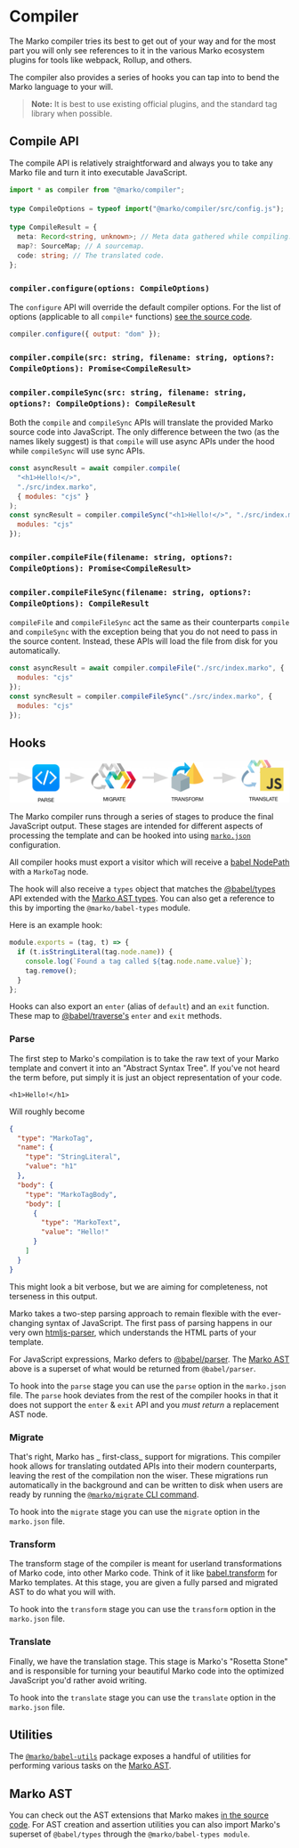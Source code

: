 # Compiler

The Marko compiler tries its best to get out of your way and for the most part you will only see references to it in the various Marko ecosystem plugins for tools like webpack, Rollup, and others.

The compiler also provides a series of hooks you can tap into to bend the Marko language to your will.

> **Note:**
> It is best to use existing official plugins, and the standard tag library when possible.

## Compile API

The compile API is relatively straightforward and always you to take any Marko file and turn it into executable JavaScript.

```ts
import * as compiler from "@marko/compiler";

type CompileOptions = typeof import("@marko/compiler/src/config.js");

type CompileResult = {
  meta: Record<string, unknown>; // Meta data gathered while compiling.
  map?: SourceMap; // A sourcemap.
  code: string; // The translated code.
};
```

### `compiler.configure(options: CompileOptions)`

The `configure` API will override the default compiler options. For the list of options (applicable to all `compile*` functions) [see the source code](https://github.com/marko-js/marko/tree/master/packages/compiler/src/config.js).

```js
compiler.configure({ output: "dom" });
```

### `compiler.compile(src: string, filename: string, options?: CompileOptions): Promise<CompileResult>`

### `compiler.compileSync(src: string, filename: string, options?: CompileOptions): CompileResult`

Both the `compile` and `compileSync` APIs will translate the provided Marko source code into JavaScript.
The only difference between the two (as the names likely suggest) is that `compile` will use async APIs under the hood while `compileSync`
will use sync APIs.

```js
const asyncResult = await compiler.compile(
  "<h1>Hello!</>",
  "./src/index.marko",
  { modules: "cjs" }
);
const syncResult = compiler.compileSync("<h1>Hello!</>", "./src/index.marko", {
  modules: "cjs"
});
```

### `compiler.compileFile(filename: string, options?: CompileOptions): Promise<CompileResult>`

### `compiler.compileFileSync(filename: string, options?: CompileOptions): CompileResult`

`compileFile` and `compileFileSync` act the same as their counterparts `compile` and `compileSync` with the exception being that you do not
need to pass in the source content. Instead, these APIs will load the file from disk for you automatically.

```js
const asyncResult = await compiler.compileFile("./src/index.marko", {
  modules: "cjs"
});
const syncResult = compiler.compileFileSync("./src/index.marko", {
  modules: "cjs"
});
```

## Hooks

![Marko compiler hooks](./compiler-hooks.png)

The Marko compiler runs through a series of stages to produce the final JavaScript output.
These stages are intended for different aspects of processing the template and can be hooked into using [`marko.json`](./marko-json.md) configuration.

All compiler hooks must export a visitor which will receive a [babel NodePath](https://github.com/jamiebuilds/babel-handbook/blob/master/translations/en/plugin-handbook.md#paths) with a `MarkoTag` node.

The hook will also receive a `types` object that matches the [@babel/types](https://babeljs.io/docs/en/babel-types) API extended with the [Marko AST types](#marko-ast). You can also get a reference to this by importing the `@marko/babel-types` module.

Here is an example hook:

```js
module.exports = (tag, t) => {
  if (t.isStringLiteral(tag.node.name)) {
    console.log(`Found a tag called ${tag.node.name.value}`);
    tag.remove();
  }
};
```

Hooks can also export an `enter` (alias of `default`) and an `exit` function. These map to [@babel/traverse's](https://github.com/jamiebuilds/babel-handbook/blob/master/translations/en/plugin-handbook.md#babel-traverse) `enter` and `exit` methods.

### Parse

The first step to Marko's compilation is to take the raw text of your Marko template and convert it into an "Abstract Syntax Tree".
If you've not heard the term before, put simply it is just an object representation of your code.

```marko
<h1>Hello!</h1>
```

Will roughly become

```json
{
  "type": "MarkoTag",
  "name": {
    "type": "StringLiteral",
    "value": "h1"
  },
  "body": {
    "type": "MarkoTagBody",
    "body": [
      {
        "type": "MarkoText",
        "value": "Hello!"
      }
    ]
  }
}
```

This might look a bit verbose, but we are aiming for completeness, not terseness in this output.

Marko takes a two-step parsing approach to remain flexible with the ever-changing syntax of JavaScript.
The first pass of parsing happens in our very own [htmljs-parser](https://github.com/marko-js/htmljs-parser), which understands the HTML parts of your template.

For JavaScript expressions, Marko defers to [@babel/parser](https://babeljs.io/docs/en/babel-parser). The [Marko AST](#marko-ast) above is a superset of what would be returned from `@babel/parser`.

To hook into the `parse` stage you can use the `parse` option in the `marko.json` file.
The `parse` hook deviates from the rest of the compiler hooks in that it does not support the `enter` & `exit` API and you _must return_ a replacement AST node.

### Migrate

That's right, Marko has _ first-class_ support for migrations. This compiler hook allows for translating outdated APIs into their modern counterparts, leaving the rest of the compilation non the wiser.
These migrations run automatically in the background and can be written to disk when users are ready by running the [`@marko/migrate` CLI command](https://github.com/marko-js/cli/blob/master/packages/migrate/README.md).

To hook into the `migrate` stage you can use the `migrate` option in the `marko.json` file.

### Transform

The transform stage of the compiler is meant for userland transformations of Marko code, into other Marko code. Think of it like [babel.transform](https://babeljs.io/docs/en/babel-core#transform) for Marko templates.
At this stage, you are given a fully parsed and migrated AST to do what you will with.

To hook into the `transform` stage you can use the `transform` option in the `marko.json` file.

### Translate

Finally, we have the translation stage. This stage is Marko's "Rosetta Stone" and is responsible for turning your beautiful Marko code into the optimized JavaScript you'd rather avoid writing.

To hook into the `translate` stage you can use the `translate` option in the `marko.json` file.

## Utilities

The [`@marko/babel-utils`](https://github.com/marko-js/marko/tree/master/packages/babel-types/index.d.ts) package exposes a handful of utilities for performing various tasks on the [Marko AST](#marko-ast).

## Marko AST

You can check out the AST extensions that Marko makes [in the source code](https://github.com/marko-js/marko/tree/master/packages/babel-types/src/types/definitions.js).
For AST creation and assertion utilities you can also import Marko's superset of `@babel/types` through the `@marko/babel-types module`.
